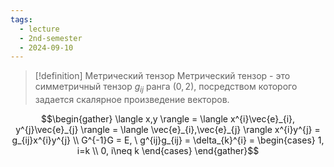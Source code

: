 ```yaml
---
tags:
  - lecture
  - 2nd-semester
  - 2024-09-10
---
```

> [!definition] Метрический тензор
> Метрический тензор - это симметричный тензор $g_{ij}$ ранга $(0,2)$, посредством которого задается скалярное произведение векторов.

$$\begin{gather}
\langle x,y \rangle = \langle x^{i}\vec{e}_{i}, y^{j}\vec{e}_{j} \rangle = \langle \vec{e}_{i},\vec{e}_{j} \rangle x^{i}y^{j} = g_{ij}x^{i}y^{j} \\
G^{-1}G = E, \ g^{ij}g_{ij} = \delta_{k}^{i} = \begin{cases}
1, i=k \\
0, i\neq k
\end{cases}
\end{gather}$$
